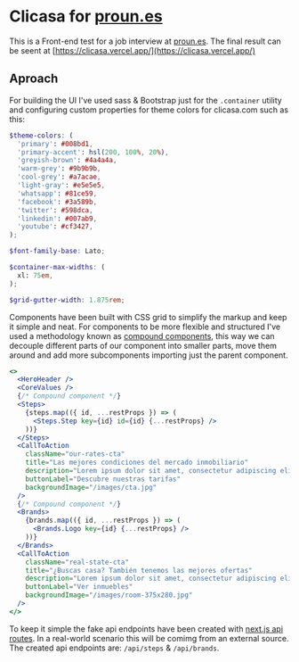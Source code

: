 # Clicasa for [proun.es](https://www.proun.es/)

This is a Front-end test for a job interview at  [proun.es](https://www.proun.es/). The final result can be seent at [https://clicasa.vercel.app/](https://clicasa.vercel.app/)

## Aproach

For building the UI I've used sass & Bootstrap just for the `.container` utility and configuring custom properties for theme colors for clicasa.com such as this:

```scss
$theme-colors: (
  'primary': #008bd1,
  'primary-accent': hsl(200, 100%, 20%),
  'greyish-brown': #4a4a4a,
  'warm-grey': #9b9b9b,
  'cool-grey': #a7acae,
  'light-gray': #e5e5e5,
  'whatsapp': #81ce59,
  'facebook': #3a589b,
  'twitter': #598dca,
  'linkedin': #007ab9,
  'youtube': #cf3427,
);

$font-family-base: Lato;

$container-max-widths: (
  xl: 75em,
);

$grid-gutter-width: 1.875rem;
```

Components have been built with CSS grid to simplify the markup
and keep it simple and neat. For components to be more flexible and structured I've used a methodology known as [compound components](https://www.jakewiesler.com/blog/compound-component-basics), this way we can decouple different parts of our component into smaller parts, move them around and add more subcomponents importing just the parent component.

```jsx
<>
  <HeroHeader />
  <CoreValues />
  {/* Compound component */}
  <Steps>
    {steps.map(({ id, ...restProps }) => (
      <Steps.Step key={id} id={id} {...restProps} />
    ))}
  </Steps>
  <CallToAction
    className="our-rates-cta"
    title="Las mejores condiciones del mercado inmobiliario"
    description="Lorem ipsum dolor sit amet, consectetur adipiscing elit, sed do eiusmod tempor incididunt ut labore et dolore magna aliqua."
    buttonLabel="Descubre nuestras tarifas"
    backgroundImage="/images/cta.jpg"
  />
  {/* Compound component */}
  <Brands>
    {brands.map(({ id, ...restProps }) => (
      <Brands.Logo key={id} {...restProps} />
    ))}
  </Brands>
  <CallToAction
    className="real-state-cta"
    title="¿Buscas casa? También tenemos las mejores ofertas"
    description="Lorem ipsum dolor sit amet, consectetur adipiscing elit, sed do eiusmod tempor incididunt ut labore et dolore magna aliqua."
    buttonLabel="Ver inmuebles"
    backgroundImage="/images/room-375x280.jpg"
  />
</>
```

To keep it simple the fake api endpoints have been created with [next.js api routes](https://nextjs.org/docs/api-routes/introduction). In a real-world scenario this will be comimg from an external source. The created api endpoints are: `/api/steps` & `/api/brands`.
